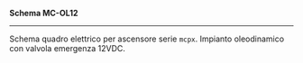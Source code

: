 __Schema MC-OL12__

---

Schema quadro elettrico per ascensore serie `mcpx`. Impianto oleodinamico con valvola emergenza 12VDC.
